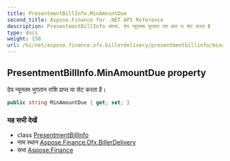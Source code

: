 ```yaml
---
title: PresentmentBillInfo.MinAmountDue
second_title: Aspose.Finance for .NET API Reference
description: PresentmentBillInfo संपत्त. देय न्यूनतम भुगतन रश प्रप्त य सेट करत है
type: docs
weight: 150
url: /hi/net/aspose.finance.ofx.billerdelivery/presentmentbillinfo/minamountdue/
---
```

## PresentmentBillInfo.MinAmountDue property

देय न्यूनतम भुगतान राशि प्राप्त या सेट करता है।

```csharp
public string MinAmountDue { get; set; }
```

### यह सभी देखें

* class [PresentmentBillInfo](../)
* नाम स्थान [Aspose.Finance.Ofx.BillerDelivery](../../presentmentbillinfo/)
* सभा [Aspose.Finance](../../../)


